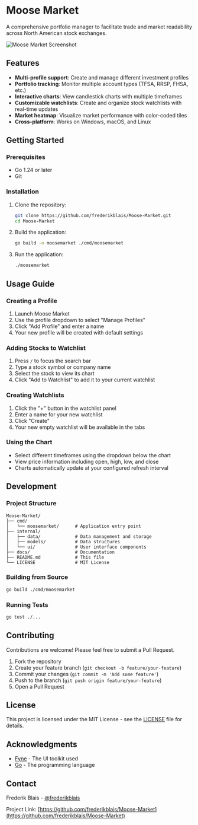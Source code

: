 # Moose Market

A comprehensive portfolio manager to facilitate trade and market readability across North American stock exchanges.

![Moose Market Screenshot](https://github.com/frederikblais/Moose-Market/raw/main/docs/screenshots/dashboard.png)

## Features

- **Multi-profile support**: Create and manage different investment profiles
- **Portfolio tracking**: Monitor multiple account types (TFSA, RRSP, FHSA, etc.)
- **Interactive charts**: View candlestick charts with multiple timeframes
- **Customizable watchlists**: Create and organize stock watchlists with real-time updates
- **Market heatmap**: Visualize market performance with color-coded tiles
- **Cross-platform**: Works on Windows, macOS, and Linux

## Getting Started

### Prerequisites

- Go 1.24 or later
- Git

### Installation

1. Clone the repository:
   ```bash
   git clone https://github.com/frederikblais/Moose-Market.git
   cd Moose-Market
   ```

2. Build the application:
   ```bash
   go build -o moosemarket ./cmd/moosemarket
   ```

3. Run the application:
   ```bash
   ./moosemarket
   ```

## Usage Guide

### Creating a Profile

1. Launch Moose Market
2. Use the profile dropdown to select "Manage Profiles"
3. Click "Add Profile" and enter a name
4. Your new profile will be created with default settings

### Adding Stocks to Watchlist

1. Press `/` to focus the search bar
2. Type a stock symbol or company name
3. Select the stock to view its chart
4. Click "Add to Watchlist" to add it to your current watchlist

### Creating Watchlists

1. Click the "+" button in the watchlist panel
2. Enter a name for your new watchlist
3. Click "Create"
4. Your new empty watchlist will be available in the tabs

### Using the Chart

- Select different timeframes using the dropdown below the chart
- View price information including open, high, low, and close
- Charts automatically update at your configured refresh interval

## Development

### Project Structure

```
Moose-Market/
├── cmd/
│   └── moosemarket/      # Application entry point
├── internal/
│   ├── data/             # Data management and storage
│   ├── models/           # Data structures
│   └── ui/               # User interface components
├── docs/                 # Documentation
├── README.md             # This file
└── LICENSE               # MIT License
```

### Building from Source

```bash
go build ./cmd/moosemarket
```

### Running Tests

```bash
go test ./...
```

## Contributing

Contributions are welcome! Please feel free to submit a Pull Request.

1. Fork the repository
2. Create your feature branch (`git checkout -b feature/your-feature`)
3. Commit your changes (`git commit -m 'Add some feature'`)
4. Push to the branch (`git push origin feature/your-feature`)
5. Open a Pull Request

## License

This project is licensed under the MIT License - see the [LICENSE](LICENSE) file for details.

## Acknowledgments

- [Fyne](https://fyne.io/) - The UI toolkit used
- [Go](https://golang.org/) - The programming language

## Contact

Frederik Blais - [@frederikblais](https://github.com/frederikblais)

Project Link: [https://github.com/frederikblais/Moose-Market](https://github.com/frederikblais/Moose-Market)